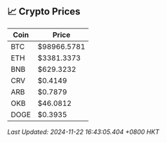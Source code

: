 ## 📈 Crypto Prices

| Coin | Price |
| ---- | ----- |
| BTC | $98966.5781 |
| ETH | $3381.3373 |
| BNB | $629.3232 |
| CRV | $0.4149 |
| ARB | $0.7879 |
| OKB | $46.0812 |
| DOGE | $0.3935 |

_Last Updated: 2024-11-22 16:43:05.404 +0800 HKT_
